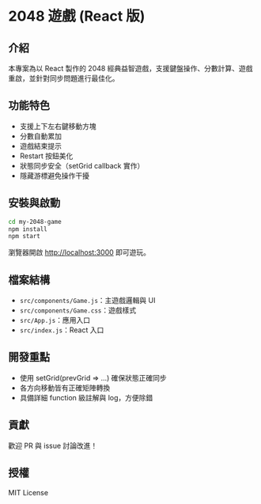 # 2048 遊戲 (React 版)

## 介紹
本專案為以 React 製作的 2048 經典益智遊戲，支援鍵盤操作、分數計算、遊戲重啟，並針對同步問題進行最佳化。

## 功能特色
- 支援上下左右鍵移動方塊
- 分數自動累加
- 遊戲結束提示
- Restart 按鈕美化
- 狀態同步安全（setGrid callback 實作）
- 隱藏游標避免操作干擾

## 安裝與啟動

```bash
cd my-2048-game
npm install
npm start
```

瀏覽器開啟 [http://localhost:3000](http://localhost:3000) 即可遊玩。

## 檔案結構
- `src/components/Game.js`：主遊戲邏輯與 UI
- `src/components/Game.css`：遊戲樣式
- `src/App.js`：應用入口
- `src/index.js`：React 入口

## 開發重點
- 使用 setGrid(prevGrid => ...) 確保狀態正確同步
- 各方向移動皆有正確矩陣轉換
- 具備詳細 function 級註解與 log，方便除錯

## 貢獻
歡迎 PR 與 issue 討論改進！

## 授權
MIT License
